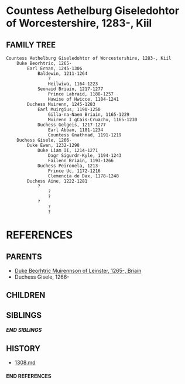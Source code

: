 # Countess Aethelburg Giseledohtor of Worcestershire, 1283-, Kiil

## FAMILY TREE
```
Countess Aethelburg Giseledohtor of Worcestershire, 1283-, Kiil
    Duke Beorhtric, 1265-
        Earl Ernan, 1245-1306
            Baldewin, 1211-1264
                ?
                Heilwiwa, 1164-1223
            Seonaid Briain, 1217-1277
                Prince Labraid, 1188-1257
                Hawise of Hwicce, 1184-1241
        Duchess Muirenn, 1245-1283
            Earl Muirgius, 1190-1250
                Gilla-na-Naem Briain, 1165-1229
                Muirenn I gCais-Cruachu, 1165-1230
            Duchess Gelgeis, 1217-1277
                Earl Abban, 1181-1234
                Countess Gnathnad, 1191-1219
    Duchess Gisele, 1266-
        Duke Ewan, 1232-1298
            Duke Liam II, 1214-1271
                Dagr Sigurdr-Kyle, 1194-1243
                Failenn Briain, 1193-1266
            Duchess Peironela, 1213-
                Prince Uc, 1172-1216
                Clemencia de Dax, 1178-1248
        Duchess Aine, 1222-1281
            ?
                ?
                ?
            ?
                ?
                ?
```

# REFERENCES

## PARENTS 
* [Duke Beorhtric Muirennson of Leinster, 1265-, Briain](p/beorhtric_muirennson_1265.md)
* Duchess Gisele, 1266-

## CHILDREN 

## SIBLINGS

##### END SIBLINGS  
## HISTORY
* [1308.md](../h/1308.md)

#### END REFERENCES
